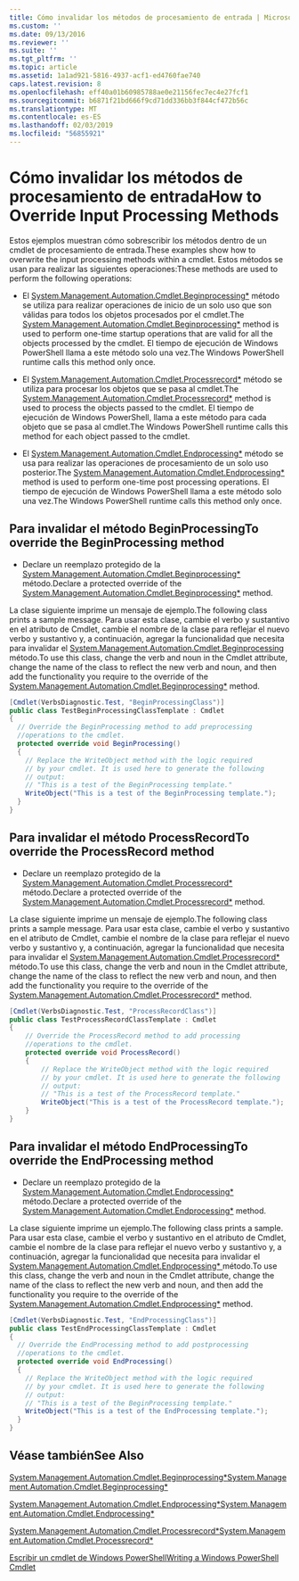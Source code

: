 ```yaml
---
title: Cómo invalidar los métodos de procesamiento de entrada | Microsoft Docs
ms.custom: ''
ms.date: 09/13/2016
ms.reviewer: ''
ms.suite: ''
ms.tgt_pltfrm: ''
ms.topic: article
ms.assetid: 1a1ad921-5816-4937-acf1-ed4760fae740
caps.latest.revision: 8
ms.openlocfilehash: eff40a01b60985788ae0e21156fec7ec4e27fcf1
ms.sourcegitcommit: b6871f21bd666f9cd71dd336bb3f844cf472b56c
ms.translationtype: MT
ms.contentlocale: es-ES
ms.lasthandoff: 02/03/2019
ms.locfileid: "56855921"
---
```

# <a name="how-to-override-input-processing-methods"></a><span data-ttu-id="7b26b-102">Cómo invalidar los métodos de procesamiento de entrada</span><span class="sxs-lookup"><span data-stu-id="7b26b-102">How to Override Input Processing Methods</span></span>

<span data-ttu-id="7b26b-103">Estos ejemplos muestran cómo sobrescribir los métodos dentro de un cmdlet de procesamiento de entrada.</span><span class="sxs-lookup"><span data-stu-id="7b26b-103">These examples show how to overwrite the input processing methods within a cmdlet.</span></span> <span data-ttu-id="7b26b-104">Estos métodos se usan para realizar las siguientes operaciones:</span><span class="sxs-lookup"><span data-stu-id="7b26b-104">These methods are used to perform the following operations:</span></span>

- <span data-ttu-id="7b26b-105">El [System.Management.Automation.Cmdlet.Beginprocessing\*](/dotnet/api/System.Management.Automation.Cmdlet.BeginProcessing) método se utiliza para realizar operaciones de inicio de un solo uso que son válidas para todos los objetos procesados por el cmdlet.</span><span class="sxs-lookup"><span data-stu-id="7b26b-105">The [System.Management.Automation.Cmdlet.Beginprocessing\*](/dotnet/api/System.Management.Automation.Cmdlet.BeginProcessing) method is used to perform one-time startup operations that are valid for all the objects processed by the cmdlet.</span></span> <span data-ttu-id="7b26b-106">El tiempo de ejecución de Windows PowerShell llama a este método solo una vez.</span><span class="sxs-lookup"><span data-stu-id="7b26b-106">The Windows PowerShell runtime calls this method only once.</span></span>

- <span data-ttu-id="7b26b-107">El [System.Management.Automation.Cmdlet.Processrecord\*](/dotnet/api/System.Management.Automation.Cmdlet.ProcessRecord) método se utiliza para procesar los objetos que se pasa al cmdlet.</span><span class="sxs-lookup"><span data-stu-id="7b26b-107">The [System.Management.Automation.Cmdlet.Processrecord\*](/dotnet/api/System.Management.Automation.Cmdlet.ProcessRecord) method is used to process the objects passed to the cmdlet.</span></span> <span data-ttu-id="7b26b-108">El tiempo de ejecución de Windows PowerShell, llama a este método para cada objeto que se pasa al cmdlet.</span><span class="sxs-lookup"><span data-stu-id="7b26b-108">The Windows PowerShell runtime calls this method for each object passed to the cmdlet.</span></span>

- <span data-ttu-id="7b26b-109">El [System.Management.Automation.Cmdlet.Endprocessing\*](/dotnet/api/System.Management.Automation.Cmdlet.EndProcessing) método se usa para realizar las operaciones de procesamiento de un solo uso posterior.</span><span class="sxs-lookup"><span data-stu-id="7b26b-109">The [System.Management.Automation.Cmdlet.Endprocessing\*](/dotnet/api/System.Management.Automation.Cmdlet.EndProcessing) method is used to perform one-time post processing operations.</span></span> <span data-ttu-id="7b26b-110">El tiempo de ejecución de Windows PowerShell llama a este método solo una vez.</span><span class="sxs-lookup"><span data-stu-id="7b26b-110">The Windows PowerShell runtime calls this method only once.</span></span>

## <a name="to-override-the-beginprocessing-method"></a><span data-ttu-id="7b26b-111">Para invalidar el método BeginProcessing</span><span class="sxs-lookup"><span data-stu-id="7b26b-111">To override the BeginProcessing method</span></span>

- <span data-ttu-id="7b26b-112">Declare un reemplazo protegido de la [System.Management.Automation.Cmdlet.Beginprocessing\*](/dotnet/api/System.Management.Automation.Cmdlet.BeginProcessing) método.</span><span class="sxs-lookup"><span data-stu-id="7b26b-112">Declare a protected override of the [System.Management.Automation.Cmdlet.Beginprocessing\*](/dotnet/api/System.Management.Automation.Cmdlet.BeginProcessing) method.</span></span>

<span data-ttu-id="7b26b-113">La clase siguiente imprime un mensaje de ejemplo.</span><span class="sxs-lookup"><span data-stu-id="7b26b-113">The following class prints a sample message.</span></span> <span data-ttu-id="7b26b-114">Para usar esta clase, cambie el verbo y sustantivo en el atributo de Cmdlet, cambie el nombre de la clase para reflejar el nuevo verbo y sustantivo y, a continuación, agregar la funcionalidad que necesita para invalidar el [System.Management.Automation.Cmdlet.Beginprocessing ](/dotnet/api/System.Management.Automation.Cmdlet.BeginProcessing) método.</span><span class="sxs-lookup"><span data-stu-id="7b26b-114">To use this class, change the verb and noun in the Cmdlet attribute, change the name of the class to reflect the new verb and noun, and then add the functionality you require to the override of the [System.Management.Automation.Cmdlet.Beginprocessing\*](/dotnet/api/System.Management.Automation.Cmdlet.BeginProcessing) method.</span></span>

```csharp
[Cmdlet(VerbsDiagnostic.Test, "BeginProcessingClass")]
public class TestBeginProcessingClassTemplate : Cmdlet
{
  // Override the BeginProcessing method to add preprocessing
  //operations to the cmdlet.
  protected override void BeginProcessing()
  {
    // Replace the WriteObject method with the logic required
    // by your cmdlet. It is used here to generate the following
    // output:
    // "This is a test of the BeginProcessing template."
    WriteObject("This is a test of the BeginProcessing template.");
  }
}
```

## <a name="to-override-the-processrecord-method"></a><span data-ttu-id="7b26b-115">Para invalidar el método ProcessRecord</span><span class="sxs-lookup"><span data-stu-id="7b26b-115">To override the ProcessRecord method</span></span>

- <span data-ttu-id="7b26b-116">Declare un reemplazo protegido de la [System.Management.Automation.Cmdlet.Processrecord\*](/dotnet/api/System.Management.Automation.Cmdlet.ProcessRecord) método.</span><span class="sxs-lookup"><span data-stu-id="7b26b-116">Declare a protected override of the [System.Management.Automation.Cmdlet.Processrecord\*](/dotnet/api/System.Management.Automation.Cmdlet.ProcessRecord) method.</span></span>

<span data-ttu-id="7b26b-117">La clase siguiente imprime un mensaje de ejemplo.</span><span class="sxs-lookup"><span data-stu-id="7b26b-117">The following class prints a sample message.</span></span> <span data-ttu-id="7b26b-118">Para usar esta clase, cambie el verbo y sustantivo en el atributo de Cmdlet, cambie el nombre de la clase para reflejar el nuevo verbo y sustantivo y, a continuación, agregar la funcionalidad que necesita para invalidar el [System.Management.Automation.Cmdlet.Processrecord\* ](/dotnet/api/System.Management.Automation.Cmdlet.ProcessRecord) método.</span><span class="sxs-lookup"><span data-stu-id="7b26b-118">To use this class, change the verb and noun in the Cmdlet attribute, change the name of the class to reflect the new verb and noun, and then add the functionality you require to the override of the [System.Management.Automation.Cmdlet.Processrecord\*](/dotnet/api/System.Management.Automation.Cmdlet.ProcessRecord) method.</span></span>

```csharp
[Cmdlet(VerbsDiagnostic.Test, "ProcessRecordClass")]
public class TestProcessRecordClassTemplate : Cmdlet
{
    // Override the ProcessRecord method to add processing
    //operations to the cmdlet.
    protected override void ProcessRecord()
    {
        // Replace the WriteObject method with the logic required
        // by your cmdlet. It is used here to generate the following
        // output:
        // "This is a test of the ProcessRecord template."
        WriteObject("This is a test of the ProcessRecord template.");
    }
}

```

## <a name="to-override-the-endprocessing-method"></a><span data-ttu-id="7b26b-119">Para invalidar el método EndProcessing</span><span class="sxs-lookup"><span data-stu-id="7b26b-119">To override the EndProcessing method</span></span>

- <span data-ttu-id="7b26b-120">Declare un reemplazo protegido de la [System.Management.Automation.Cmdlet.Endprocessing\*](/dotnet/api/System.Management.Automation.Cmdlet.EndProcessing) método.</span><span class="sxs-lookup"><span data-stu-id="7b26b-120">Declare a protected override of the [System.Management.Automation.Cmdlet.Endprocessing\*](/dotnet/api/System.Management.Automation.Cmdlet.EndProcessing) method.</span></span>

<span data-ttu-id="7b26b-121">La clase siguiente imprime un ejemplo.</span><span class="sxs-lookup"><span data-stu-id="7b26b-121">The following class prints a sample.</span></span> <span data-ttu-id="7b26b-122">Para usar esta clase, cambie el verbo y sustantivo en el atributo de Cmdlet, cambie el nombre de la clase para reflejar el nuevo verbo y sustantivo y, a continuación, agregar la funcionalidad que necesita para invalidar el [System.Management.Automation.Cmdlet.Endprocessing\* ](/dotnet/api/System.Management.Automation.Cmdlet.EndProcessing) método.</span><span class="sxs-lookup"><span data-stu-id="7b26b-122">To use this class, change the verb and noun in the Cmdlet attribute, change the name of the class to reflect the new verb and noun, and then add the functionality you require to the override of the [System.Management.Automation.Cmdlet.Endprocessing\*](/dotnet/api/System.Management.Automation.Cmdlet.EndProcessing) method.</span></span>

```csharp
[Cmdlet(VerbsDiagnostic.Test, "EndProcessingClass")]
public class TestEndProcessingClassTemplate : Cmdlet
{
  // Override the EndProcessing method to add postprocessing
  //operations to the cmdlet.
  protected override void EndProcessing()
  {
    // Replace the WriteObject method with the logic required
    // by your cmdlet. It is used here to generate the following
    // output:
    // "This is a test of the BeginProcessing template."
    WriteObject("This is a test of the EndProcessing template.");
  }
}
```

## <a name="see-also"></a><span data-ttu-id="7b26b-123">Véase también</span><span class="sxs-lookup"><span data-stu-id="7b26b-123">See Also</span></span>

[<span data-ttu-id="7b26b-124">System.Management.Automation.Cmdlet.Beginprocessing\*</span><span class="sxs-lookup"><span data-stu-id="7b26b-124">System.Management.Automation.Cmdlet.Beginprocessing\*</span></span>](/dotnet/api/System.Management.Automation.Cmdlet.BeginProcessing)

[<span data-ttu-id="7b26b-125">System.Management.Automation.Cmdlet.Endprocessing\*</span><span class="sxs-lookup"><span data-stu-id="7b26b-125">System.Management.Automation.Cmdlet.Endprocessing\*</span></span>](/dotnet/api/System.Management.Automation.Cmdlet.EndProcessing)

[<span data-ttu-id="7b26b-126">System.Management.Automation.Cmdlet.Processrecord\*</span><span class="sxs-lookup"><span data-stu-id="7b26b-126">System.Management.Automation.Cmdlet.Processrecord\*</span></span>](/dotnet/api/System.Management.Automation.Cmdlet.ProcessRecord)

[<span data-ttu-id="7b26b-127">Escribir un cmdlet de Windows PowerShell</span><span class="sxs-lookup"><span data-stu-id="7b26b-127">Writing a Windows PowerShell Cmdlet</span></span>](./writing-a-windows-powershell-cmdlet.md)
